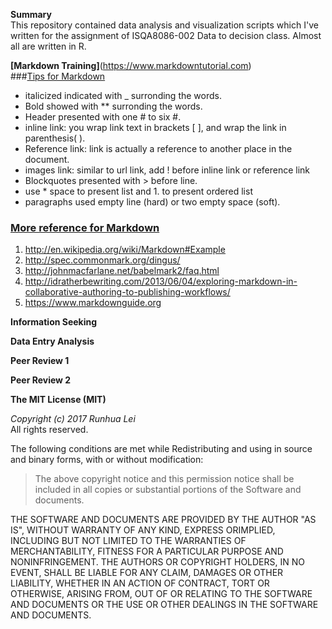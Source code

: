 **Summary**  
This repository contained data analysis and visualization scripts which I've written for the assignment of ISQA8086-002 Data to decision class. Almost all are written in R.

**[Markdown Training]**(https://www.markdowntutorial.com)  
###[Tips for Markdown](https://www.markdowntutorial.com)
* italicized indicated with _ surronding the words.
* Bold showed with ** surronding the words.
* Header presented with one # to six #. 
* inline link: you wrap link text in brackets [ ], and wrap the link in parenthesis( ).
* Reference link:  link is actually a reference to another place in the document.
* images link: similar to url link, add ! before inline link or reference link
* Blockquotes presented with > before line.
* use * space to present list and 1. to present ordered list
* paragraphs used empty line (hard) or two empty space (soft).
### [More reference for Markdown](https://www.markdowntutorial.com)
1. http://en.wikipedia.org/wiki/Markdown#Example
2. http://spec.commonmark.org/dingus/
3. http://johnmacfarlane.net/babelmark2/faq.html
4. http://idratherbewriting.com/2013/06/04/exploring-markdown-in-collaborative-authoring-to-publishing-workflows/
5. https://www.markdownguide.org

**Information Seeking**  

**Data Entry Analysis**  

**Peer Review 1**

**Peer Review 2**

**The MIT License (MIT)**

_Copyright (c) 2017 Runhua Lei_      
All rights reserved.

The following conditions are met while Redistributing and using in source and binary forms, with or without modification:
>The above copyright notice and this permission notice shall be included in all copies or substantial portions of the Software and documents.

THE SOFTWARE AND DOCUMENTS ARE PROVIDED BY THE AUTHOR "AS IS", WITHOUT WARRANTY OF ANY KIND, EXPRESS ORIMPLIED, INCLUDING BUT NOT LIMITED TO THE WARRANTIES OF MERCHANTABILITY, FITNESS FOR A PARTICULAR PURPOSE AND NONINFRINGEMENT. THE AUTHORS OR COPYRIGHT HOLDERS, IN NO EVENT, SHALL BE LIABLE FOR ANY CLAIM, DAMAGES OR OTHER LIABILITY, WHETHER IN AN ACTION OF CONTRACT, TORT OR OTHERWISE, ARISING FROM, OUT OF OR RELATING TO THE SOFTWARE AND DOCUMENTS OR THE USE OR OTHER DEALINGS IN THE SOFTWARE AND DOCUMENTS.









